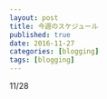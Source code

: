```yaml
---
layout: post
title: 今週のスケジュール
published: true
date: 2016-11-27
categories: [blogging]
tags: [blogging]
---
```

11/28 
